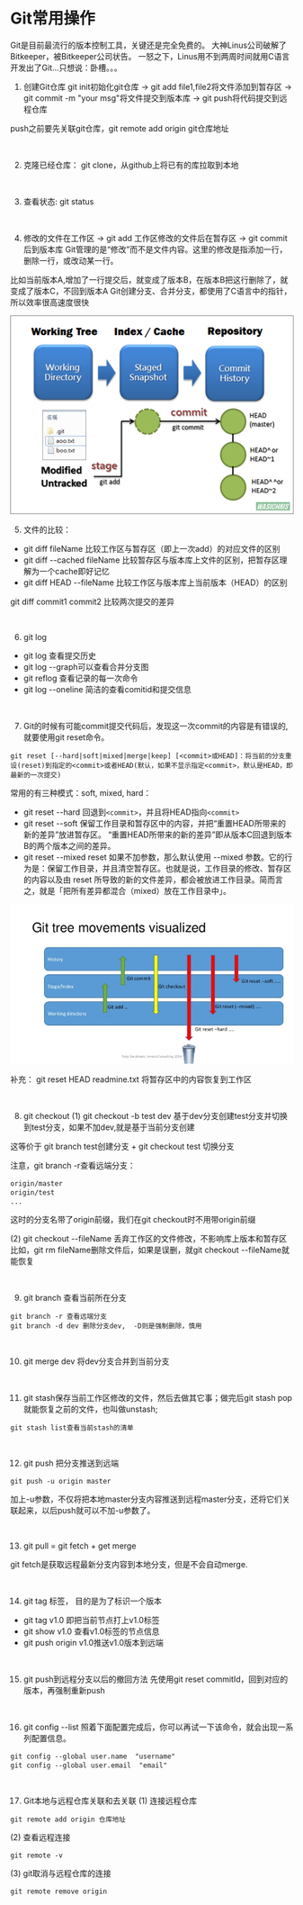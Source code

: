﻿# Git常用操作
Git是目前最流行的版本控制工具，关键还是完全免费的。 大神Linus公司破解了Bitkeeper，被Bitkeeper公司状告。
一怒之下，Linus用不到两周时间就用C语言开发出了Git...只想说：卧槽。。。

1. 创建Git仓库
git init初始化git仓库 -> git add file1,file2将文件添加到暂存区 -> git commit -m "your msg"将文件提交到版本库
-> git push将代码提交到远程仓库

push之前要先关联git仓库，git remote add origin git仓库地址

<br>

2. 克隆已经仓库： git clone，从github上将已有的库拉取到本地

<br>

3. 查看状态: git status
   
<br>

4. 修改的文件在工作区 -> git add 工作区修改的文件后在暂存区 -> git commit后到版本库
Git管理的是“修改”而不是文件内容。这里的修改是指添加一行，删除一行，或改动某一行。

比如当前版本A,增加了一行提交后，就变成了版本B，在版本B把这行删除了，就变成了版本C，不回到版本A 
Git创建分支、合并分支，都使用了C语言中的指针，所以效率很高速度很快

<img src="./pics/git流程图.png" />

<br>

5. 文件的比较：
- git diff fileName  比较工作区与暂存区（即上一次add）的对应文件的区别
- git diff --cached fileName 比较暂存区与版本库上文件的区别，把暂存区理解为一个cache即好记忆
- git diff HEAD --fileName 比较工作区与版本库上当前版本（HEAD）的区别

git diff commit1 commit2  比较两次提交的差异

<br>

6. git log
- git log 查看提交历史
- git log --graph可以查看合并分支图
- git reflog 查看记录的每一次命令
- git log --oneline 简洁的查看comitid和提交信息

<br>

7. Git的时候有可能commit提交代码后，发现这一次commit的内容是有错误的, 就要使用git reset命令。
```
git reset [--hard|soft|mixed|merge|keep] [<commit>或HEAD]：将当前的分支重设(reset)到指定的<commit>或者HEAD(默认，如果不显示指定<commit>，默认是HEAD，即最新的一次提交)
```

常用的有三种模式：soft, mixed, hard：
- git reset --hard 回退到`<commit>`，并且将HEAD指向`<commit>`
- git reset --soft 保留工作目录和暂存区中的内容，并把“重置HEAD所带来的新的差异”放进暂存区。
“重置HEAD所带来的新的差异”即从版本C回退到版本B的两个版本之间的差异。
- git reset --mixed reset 如果不加参数，那么默认使用 --mixed 参数。它的行为是：保留工作目录，并且清空暂存区。也就是说，工作目录的修改、暂存区的内容以及由 reset 所导致的新的文件差异，都会被放进工作目录。简而言之，就是「把所有差异都混合（mixed）放在工作目录中」。

<img src="./pics/一张图解释git%20reset.png" />

补充：
git reset HEAD readmine.txt 将暂存区中的内容恢复到工作区

<br>

8. git checkout
(1) git checkout -b test dev 基于dev分支创建test分支并切换到test分支，如果不加dev,就是基于当前分支创建

这等价于 git branch test创建分支 + git checkout test 切换分支

注意，git branch -r查看远端分支：
```
origin/master
origin/test
...
```
这时的分支名带了origin前缀，我们在git checkout时不用带origin前缀

(2) git checkout --fileName 丢弃工作区的文件修改，不影响库上版本和暂存区
比如，git rm fileName删除文件后，如果是误删，就git checkout --fileName就能恢复

<br>

9. git branch 查看当前所在分支
```   
git branch -r 查看远端分支
git branch -d dev 删除分支dev,  -D则是强制删除，慎用
```

<br>

10.  git merge dev 将dev分支合并到当前分支

<br>

11.  git stash保存当前工作区修改的文件，然后去做其它事；做完后git stash pop就能恢复之前的文件，也叫做unstash;
```
git stash list查看当前stash的清单
```

<br>

12. git push 把分支推送到远端
```
git push -u origin master 
```
加上-u参数，不仅将把本地master分支内容推送到远程master分支，还将它们关联起来，以后push就可以不加-u参数了。

<br>

13.  git pull = git fetch + get merge

git fetch是获取远程最新分支内容到本地分支，但是不会自动merge. 

<br>

14. git tag 标签， 目的是为了标识一个版本
- git tag v1.0 即把当前节点打上v1.0标签
- git show v1.0 查看v1.0标签的节点信息
- git push origin v1.0推送v1.0版本到远端

<br>

15.  git push到远程分支以后的撤回方法
先使用git reset commitId，回到对应的版本，再强制重新push

<br>

16.  git config --list
照着下面配置完成后，你可以再试一下该命令，就会出现一系列配置信息。
```
git config --global user.name  "username"  
git config --global user.email  "email"
```

<br>

17.  Git本地与远程仓库关联和去关联
(1) 连接远程仓库
```
git remote add origin 仓库地址
```

(2) 查看远程连接
```
git remote -v
```

(3) git取消与远程仓库的连接
```
git remote remove origin
```